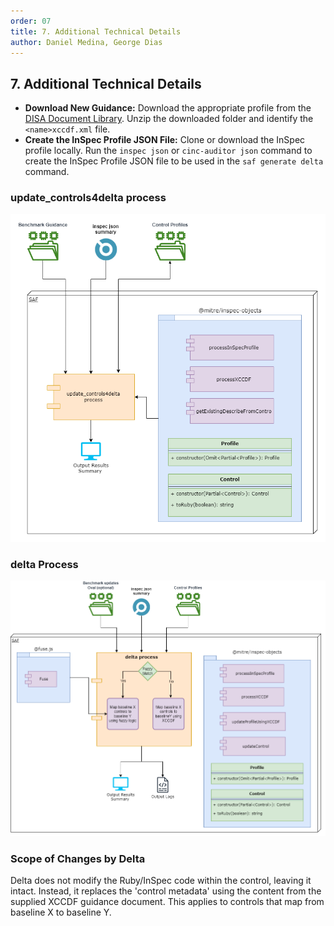 ```yaml
---
order: 07
title: 7. Additional Technical Details
author: Daniel Medina, George Dias
---
```


## 7. Additional Technical Details

- **Download New Guidance:** Download the appropriate profile from the [DISA Document Library](https://public.cyber.mil/stigs/downloads/). Unzip the downloaded folder and identify the `<name>xccdf.xml` file.
- **Create the InSpec Profile JSON File:** Clone or download the InSpec profile locally. Run the `inspec json` or `cinc-auditor json` command to create the InSpec Profile JSON file to be used in the `saf generate delta` command.

### update_controls4delta process

![update_controls4delta process](../../assets/img/update_controls4delta_diagram.png)

### delta Process

![Delta Workflow Process](../../assets/img/delta_diagram.png)

### Scope of Changes by Delta

Delta does not modify the Ruby/InSpec code within the control, leaving it intact. Instead, it replaces the 'control metadata' using the content from the supplied XCCDF guidance document. This applies to controls that map from baseline X to baseline Y.

